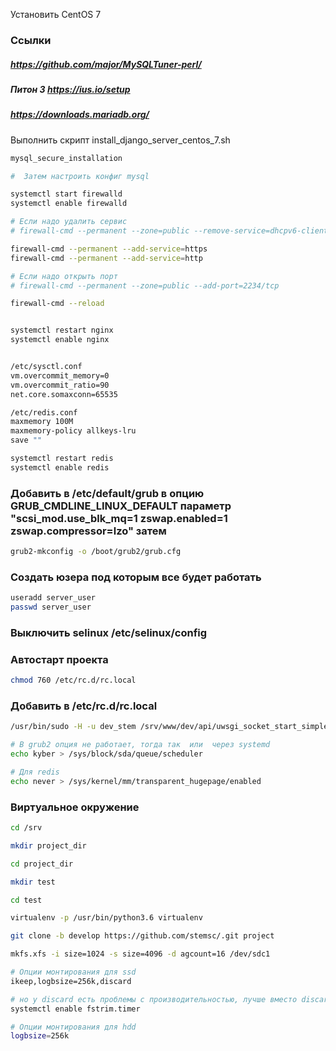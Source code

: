 Установить CentOS 7

### Ссылки

##### https://github.com/major/MySQLTuner-perl/

##### Питон 3 https://ius.io/setup

##### https://downloads.mariadb.org/

Выполнить скрипт install_django_server_centos_7.sh

```bash
mysql_secure_installation

#  Затем настроить конфиг mysql

systemctl start firewalld
systemctl enable firewalld

# Если надо удалить сервис
# firewall-cmd --permanent --zone=public --remove-service=dhcpv6-client

firewall-cmd --permanent --add-service=https
firewall-cmd --permanent --add-service=http

# Если надо открыть порт
# firewall-cmd --permanent --zone=public --add-port=2234/tcp

firewall-cmd --reload


systemctl restart nginx
systemctl enable nginx


/etc/sysctl.conf
vm.overcommit_memory=0
vm.overcommit_ratio=90
net.core.somaxconn=65535

/etc/redis.conf
maxmemory 100M
maxmemory-policy allkeys-lru
save ""

systemctl restart redis
systemctl enable redis


```

### Добавить в /etc/default/grub в опцию GRUB_CMDLINE_LINUX_DEFAULT параметр  "scsi_mod.use_blk_mq=1 zswap.enabled=1 zswap.compressor=lzo" затем

```bash
grub2-mkconfig -o /boot/grub2/grub.cfg
```

### Создать юзера под которым все будет работать

```bash
useradd server_user
passwd server_user
```

### Выключить selinux /etc/selinux/config

### Автостарт проекта

```bash
chmod 760 /etc/rc.d/rc.local
```

### Добавить в /etc/rc.d/rc.local

```bash
/usr/bin/sudo -H -u dev_stem /srv/www/dev/api/uwsgi_socket_start_simple.sh -d

# В grub2 опция не работает, тогда так  или  через systemd
echo kyber > /sys/block/sda/queue/scheduler

# Для redis
echo never > /sys/kernel/mm/transparent_hugepage/enabled


```

### Виртуальное окружение

```bash
cd /srv

mkdir project_dir

cd project_dir

mkdir test

cd test

virtualenv -p /usr/bin/python3.6 virtualenv

git clone -b develop https://github.com/stemsc/.git project

```

```bash
mkfs.xfs -i size=1024 -s size=4096 -d agcount=16 /dev/sdc1

# Опции монтирования для ssd
ikeep,logbsize=256k,discard

# но у discard есть проблемы с производительностью, лучше вместо discard
systemctl enable fstrim.timer

# Опции монтирования для hdd
logbsize=256k
```




